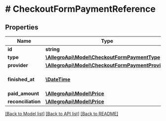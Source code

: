 # # CheckoutFormPaymentReference

## Properties

Name | Type | Description | Notes
------------ | ------------- | ------------- | -------------
**id** | **string** | Payment id |
**type** | [**\AllegroApi\Model\CheckoutFormPaymentType**](CheckoutFormPaymentType.md) |  |
**provider** | [**\AllegroApi\Model\CheckoutFormPaymentProvider**](CheckoutFormPaymentProvider.md) |  | [optional]
**finished_at** | [**\DateTime**](\DateTime.md) | Date when the event occurred | [optional]
**paid_amount** | [**\AllegroApi\Model\Price**](Price.md) |  | [optional]
**reconciliation** | [**\AllegroApi\Model\Price**](Price.md) |  | [optional]

[[Back to Model list]](../../README.md#models) [[Back to API list]](../../README.md#endpoints) [[Back to README]](../../README.md)

